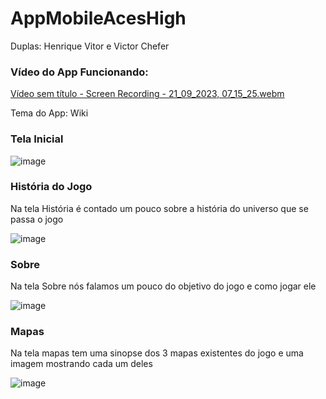 # AppMobileAcesHigh

Duplas: Henrique Vitor e Victor Chefer


### Vídeo do App Funcionando: 

[Vídeo sem título - Screen Recording - 21_09_2023, 07_15_25.webm](https://github.com/H1kkii/AppMobile/assets/101645820/4e7ee8aa-13d3-4e5a-82bf-087dc0540430)



Tema do App: Wiki 

### Tela Inicial

![image](https://github.com/H1kkii/AppMobile/assets/101645820/75708bff-6a4d-47c4-9165-6ed18dc43f8f)




### História do Jogo
Na tela História é contado um pouco sobre a história do universo que se passa o jogo

![image](https://github.com/H1kkii/AppMobile/assets/101645820/1dc98dca-43e3-4d6d-ac16-7e1f49607f8c)



### Sobre
Na tela Sobre nós falamos um pouco do objetivo do jogo e como jogar ele

![image](https://github.com/H1kkii/AppMobile/assets/101645820/25b9a7d4-5938-42dd-a43e-21bdf1cce718)



### Mapas
Na tela mapas tem uma sinopse dos 3 mapas existentes do jogo e uma imagem mostrando cada um deles

![image](https://github.com/H1kkii/AppMobile/assets/101645820/8335aa08-2be7-4165-8603-dab27a532238)
